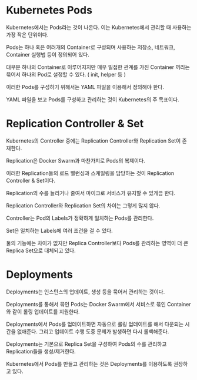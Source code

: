 # Kubernetes Pods

Kubernetes에서는 Pods라는 것이 나온다. 이는 Kubernetes에서 관리할 때 사용하는 가장 작은 단위이다.

Pods는 하나 혹은 여러개의 Container로 구성되며 사용하는 저장소, 네트워크, Container 실행법 등이 정의되어 있다.

대부분 하나의 Container로 이루어지지만 매우 밀접한 관계를 가진 Container 끼리는 묶어서 하나의 Pod로 설정할 수 있다. ( init, helper 등 )

이러한 Pods를 구성하기 위해서는 YAML 파일을 이용해서 정의해야 한다.

YAML 파일을 보고 Pods를 구성하고 관리하는 것이 Kubernetes의 주 목표이다.

# Replication Controller & Set

Kubernetes의 Controller 중에는 Replication Controller와 Replication Set이 존재한다.

Replication은 Docker Swarm과 마찬가지로 Pods의 복제이다.

이러한 Replication들의 로드 밸런싱과 스케일링을 담당하는 것이 Replication Controller & Set이다.

Replication의 수를 늘리거나 줄여서 마이크로 서비스가 유지할 수 있게끔 한다.

Replication Controller와 Replication Set의 차이는 그렇게 많지 않다.

Controller는 Pod의 Labels가 정확하게 일치하는 Pods를 관리한다.

Set은 일치하는 Labels에 여러 조건을 걸 수 있다.

둘의 기능에는 차이가 없지만 Replica Controller보다 Pods를 관리하는 영역이 더 큰 Replica Set으로 대체되고 있다.

# Deployments

Deployments는 인스턴스의 업데이트, 생성 등을 묶어서 관리하는 것이다.

Deployments를 통해서 묶인 Pods는 Docker Swarm에서 서비스로 묶인 Container와 같이 롤링 업데이트를 지원한다.

Deployments에서 Pods를 업데이트하면 자동으로 롤링 업데이트를 해서 다운되는 시간을 없애준다. 그리고 업데이트 수행 도중 문제가 발생하면 다시 롤백해준다.

Deployments는 기본으로 Replica Set을 구성하여 Pods의 수를 관리하고 Replication들을 생성/제거한다.

Kubernetes에서 Pods를 만들고 관리하는 것은 Deployments를 이용하도록 권장하고 있다.
